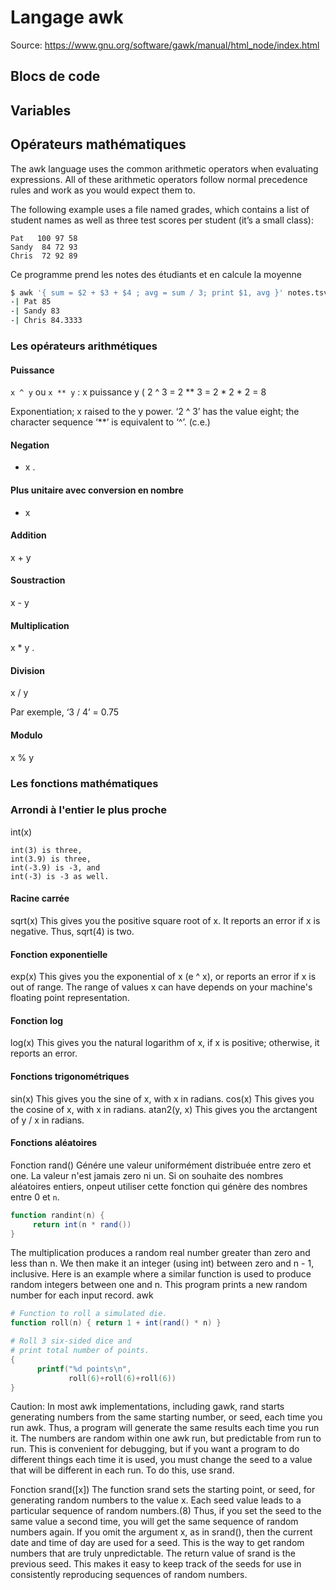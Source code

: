 # Langage awk

Source: https://www.gnu.org/software/gawk/manual/html_node/index.html

## Blocs de code

## Variables

## Opérateurs mathématiques


The awk language uses the common arithmetic operators when evaluating expressions. All of these arithmetic operators follow normal precedence rules and work as you would expect them to.

The following example uses a file named grades, which contains a list of student names as well as three test scores per student (it’s a small class):

```
Pat   100 97 58
Sandy  84 72 93
Chris  72 92 89
```

Ce programme prend les notes des étudiants et en calcule la moyenne

```bash
$ awk '{ sum = $2 + $3 + $4 ; avg = sum / 3; print $1, avg }' notes.tsv
-| Pat 85
-| Sandy 83
-| Chris 84.3333
```

### Les opérateurs arithmétiques

#### Puissance

`x ^ y` ou `x ** y` : x puissance y ( 2 ^ 3 = 2 ** 3 = 2 * 2 * 2 = 8
 
Exponentiation; x raised to the y power. ‘2 ^ 3’ has the value eight; the character sequence ‘**’ is equivalent to ‘^’. (c.e.)

#### Negation
- x
.

#### Plus unitaire avec conversion en nombre

+ x

#### Addition
x + y


#### Soustraction
x - y

#### Multiplication

x * y
.
#### Division
x / y

Par exemple, ‘3 / 4’ = 0.75

#### Modulo
x % y


### Les fonctions mathématiques

### Arrondi à l'entier le plus proche
int(x)
```
int(3) is three, 
int(3.9) is three, 
int(-3.9) is -3, and 
int(-3) is -3 as well.
```

#### Racine carrée
sqrt(x)
This gives you the positive square root of x. It reports an error if x is negative. Thus, sqrt(4) is two.

#### Fonction exponentielle
exp(x)
This gives you the exponential of x (e ^ x), or reports an error if x is out of range. The range of values x can have depends on your machine's floating point representation.

#### Fonction log
log(x)
This gives you the natural logarithm of x, if x is positive; otherwise, it reports an error.

#### Fonctions trigonométriques
sin(x)
This gives you the sine of x, with x in radians.
cos(x)
This gives you the cosine of x, with x in radians.
atan2(y, x)
This gives you the arctangent of y / x in radians.

#### Fonctions aléatoires

Fonction rand()
Génére une valeur uniformément distribuée entre zero et one. La valeur n'est jamais zero ni un. Si on souhaite des nombres aléatoires entiers, onpeut utiliser cette fonction qui génère des nombres entre 0 et `n`.

```awk
function randint(n) {
     return int(n * rand())
}
```

The multiplication produces a random real number greater than zero and less than n. We then make it an integer (using int) between zero and n - 1, inclusive. Here is an example where a similar function is used to produce random integers between one and n. This program prints a new random number for each input record.
awk 

```awk
# Function to roll a simulated die.
function roll(n) { return 1 + int(rand() * n) }

# Roll 3 six-sided dice and
# print total number of points.
{
      printf("%d points\n",
             roll(6)+roll(6)+roll(6))
}
```

Caution: In most awk implementations, including gawk, rand starts generating numbers from the same starting number, or seed, each time you run awk. Thus, a program will generate the same results each time you run it. The numbers are random within one awk run, but predictable from run to run. This is convenient for debugging, but if you want a program to do different things each time it is used, you must change the seed to a value that will be different in each run. To do this, use srand.

Fonction srand([x])
The function srand sets the starting point, or seed, for generating random numbers to the value x. Each seed value leads to a particular sequence of random numbers.(8) Thus, if you set the seed to the same value a second time, you will get the same sequence of random numbers again. If you omit the argument x, as in srand(), then the current date and time of day are used for a seed. This is the way to get random numbers that are truly unpredictable. The return value of srand is the previous seed. This makes it easy to keep track of the seeds for use in consistently reproducing sequences of random numbers.

